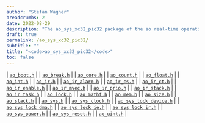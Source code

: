 ```yaml
---
author: "Stefan Wagner"
breadcrumbs: 2
date: 2022-08-29
description: "The ao_sys_xc32_pic32 package of the ao real-time operating system."
draft: true
permalink: /ao_sys_xc32_pic32/ 
subtitle: ""
title: "<code>ao_sys_xc32_pic32</code>"
toc: false
---
```


| [`ao_boot.h`](ao_boot.h.md) |
| [`ao_break.h`](ao_break.h.md) |
| [`ao_core.h`](ao_core.h.md) |
| [`ao_count.h`](ao_count.h.md) |
| [`ao_float.h`](ao_float.h.md) |
| [`ao_int.h`](ao_int.h.md) |
| [`ao_ir.h`](ao_ir.h.md) |
| [`ao_ir_alarm.h`](ao_ir_alarm.h.md) |
| [`ao_ir_cs.h`](ao_ir_cs.h.md) |
| [`ao_ir_ct.h`](ao_ir_ct.h.md) |
| [`ao_ir_enable.h`](ao_ir_enable.h.md) |
| [`ao_ir_mvec.h`](ao_ir_mvec.h.md) |
| [`ao_ir_prio.h`](ao_ir_prio.h.md) |
| [`ao_ir_stack.h`](ao_ir_stack.h.md) |
| [`ao_ir_task.h`](ao_ir_task.h.md) |
| [`ao_lock.h`](ao_lock.h.md) |
| [`ao_mathf.h`](ao_mathf.h.md) |
| [`ao_mem.h`](ao_mem.h.md) |
| [`ao_size.h`](ao_size.h.md) |
| [`ao_stack.h`](ao_stack.h.md) |
| [`ao_sys.h`](ao_sys.h.md) |
| [`ao_sys_clock.h`](ao_sys_clock.h.md) |
| [`ao_sys_lock_device.h`](ao_sys_lock_device.h.md) |
| [`ao_sys_lock_dma.h`](ao_sys_lock_dma.h.md) |
| [`ao_sys_lock_ie.h`](ao_sys_lock_ie.h.md) |
| [`ao_sys_lock_ir.h`](ao_sys_lock_ir.h.md) |
| [`ao_sys_power.h`](ao_sys_power.h.md) |
| [`ao_sys_reset.h`](ao_sys_reset.h.md) |
| [`ao_uint.h`](ao_uint.h.md) |
